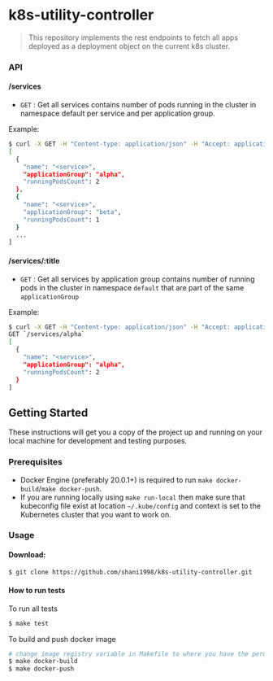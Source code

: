 # k8s-utility-controller
> This repository implements the rest endpoints to fetch all apps deployed as a deployment object on the current k8s cluster.
### API
#### /services
* `GET` : Get all services contains number of pods running in the cluster in namespace default per service and per application group.

Example:
``` sh
$ curl -X GET -H "Content-type: application/json" -H "Accept: application/json" http://localhost:8080/services
[
  {
    "name": "<service>",
    "applicationGroup": "alpha",
    "runningPodsCount": 2
  },
  {
    "name": "<service>",
    "applicationGroup": "beta",
    "runningPodsCount": 1
  }
  ...
]
```
#### /services/:title
* `GET` : Get all services by application group contains number of running pods in the cluster in namespace `default` that are part of the same `applicationGroup`

Example:

```sh
$ curl -X GET -H "Content-type: application/json" -H "Accept: application/json" http://localhost:8080/services/alpha
GET `/services/alpha`
[
  {
    "name": "<service>",
    "applicationGroup": "alpha",
    "runningPodsCount": 2
  }
]
```
## Getting Started

These instructions will get you a copy of the project up and running on your local machine for development and testing purposes.

### Prerequisites
- Docker Engine (preferably 20.0.1+) is required to run `make docker-build`/`make docker-push`.
- If you are running locally using `make run-local` then make sure that kubeconfig file exist at location `~/.kube/config` and context is set to the Kubernetes cluster that you want to work on.

### Usage

#### Download:
```sh
$ git clone https://github.com/shani1998/k8s-utility-controller.git
```

#### How to run tests
To run all tests
```sh
$ make test
```

To build and push docker image

```sh
# change image registry variable in Makefile to where you have the permission.
$ make docker-build
$ make docker-push
```


